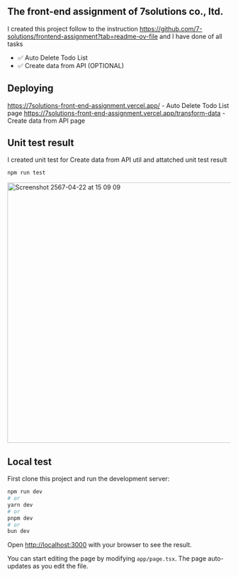 ## The front-end assignment of 7solutions co., ltd.

I created this project follow to the instruction https://github.com/7-solutions/frontend-assignment?tab=readme-ov-file and I have done of all tasks
- ✅ Auto Delete Todo List
- ✅ Create data from API (OPTIONAL)
  
## Deploying
https://7solutions-front-end-assignment.vercel.app/ - Auto Delete Todo List page
https://7solutions-front-end-assignment.vercel.app/transform-data - Create data from API page

## Unit test result
I created unit test for Create data from API util and attatched unit test result

```bash
npm run test
```

<img width="587" alt="Screenshot 2567-04-22 at 15 09 09" src="https://github.com/thananan-dev/7solutions-front-end-assignment/assets/54889868/5ac00e5e-23c0-4fc1-83b5-03eb16f33713">

## Local test
First clone this project and run the development server:

```bash
npm run dev
# or
yarn dev
# or
pnpm dev
# or
bun dev
```

Open [http://localhost:3000](http://localhost:3000) with your browser to see the result.

You can start editing the page by modifying `app/page.tsx`. The page auto-updates as you edit the file.

